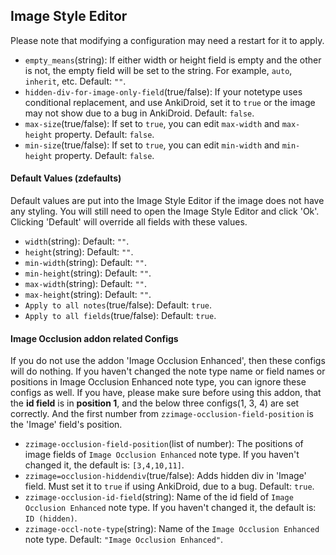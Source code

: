 ## Image Style Editor

Please note that modifying a configuration may need a restart for it to apply.

- `empty_means`(string): If either width or height field is empty and the other is not, the empty field will be set to the string. For example, `auto`, `inherit`, etc. Default: `""`.
- `hidden-div-for-image-only-field`(true/false): If your notetype uses conditional replacement, and use AnkiDroid, set it to `true` or the image may not show due to a bug in AnkiDroid. Default: `false`.
- `max-size`(true/false): If set to `true`, you can edit `max-width` and `max-height` property. Default: `false`.
- `min-size`(true/false): If set to `true`, you can edit `min-width` and `min-height` property. Default: `false`.

#### Default Values (zdefaults)

Default values are put into the Image Style Editor if the image does not have any styling. You will still need to open the Image Style Editor and click 'Ok'.
Clicking 'Default' will override all fields with these values.

- `width`(string): Default: `""`.
- `height`(string): Default: `""`.
- `min-width`(string): Default: `""`.
- `min-height`(string): Default: `""`.
- `max-width`(string): Default: `""`.
- `max-height`(string): Default: `""`.
- `Apply to all notes`(true/false): Default: `true`.
- `Apply to all fields`(true/false): Default: `true`.

#### Image Occlusion addon related Configs

If you do not use the addon 'Image Occlusion Enhanced', then these configs will do nothing.
If you haven't changed the note type name or field names or positions in Image Occlusion Enhanced note type, you can ignore these configs as well.
If you have, please make sure before using this addon, that the **id field** is in **position 1**, and the below three configs(1, 3, 4) are set correctly. And the first number from `zzimage-occlusion-field-position` is the 'Image' field's position.

- `zzimage-occlusion-field-position`(list of number): The positions of image fields of `Image Occlusion Enhanced` note type. If you haven't changed it, the default is: `[3,4,10,11]`.
- `zzimage=occlusion-hiddendiv`(true/false): Adds hidden div in 'Image' field. Must set it to `true` if using AnkiDroid, due to a bug. Default: `true`.
- `zzimage-occlusion-id-field`(string): Name of the id field of `Image Occlusion Enhanced` note type. If you haven't changed it, the default is: `ID (hidden)`.
- `zzimage-occl-note-type`(string): Name of the `Image Occlusion Enhanced` note type. Default: `"Image Occlusion Enhanced"`.

